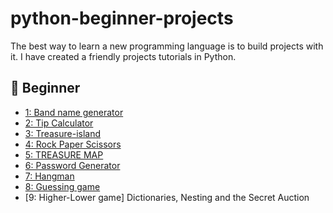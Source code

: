 # python-beginner-projects
The best way to learn a new programming language is to build projects with it.  I have created a friendly projects tutorials in Python.
## 🔰 Beginner 
- [1: Band name generator](https://github.com/AhmedSherif90/python-beginner-projects/tree/main/band%20name%20generator)  
- [2: Tip Calculator](https://github.com/AhmedSherif90/python-beginner-projects/tree/main/Tip%20Calculator) 
- [3: Treasure-island](https://github.com/AhmedSherif90/python-beginner-projects/tree/main/Treasure-island)
- [4: Rock Paper Scissors](https://github.com/AhmedSherif90/python-beginner-projects/tree/main/Rock%20Paper%20Scissors)
- [5: TREASURE MAP](https://github.com/AhmedSherif90/python-beginner-projects/tree/main/TREASURE%20MAP)
- [6: Password Generator](https://github.com/AhmedSherif90/python-beginner-projects/tree/main/Password%20Generator)
- [7: Hangman](https://github.com/AhmedSherif90/python-beginner-projects/tree/main/HangMan)
- [8: Guessing game](https://github.com/AhmedSherif90/python-beginner-projects/tree/main/Guessing%20game)
- [9: Higher-Lower game] Dictionaries, Nesting and the Secret Auction 

